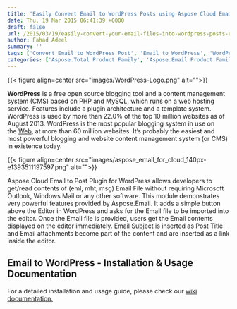 ```yaml
---
title: 'Easily Convert Email to WordPress Posts using Aspose Cloud Email To Post Plugin'
date: Thu, 19 Mar 2015 06:41:39 +0000
draft: false
url: /2015/03/19/easily-convert-your-email-files-into-wordpress-posts-using-aspose-cloud-email-to-post-plugin/
author: Fahad Adeel
summary: ''
tags: ['Convert Email to WordPress Post', 'Email to WordPress', 'WordPress Plugin']
categories: ['Aspose.Total Product Family', 'Aspose.Email Product Family']
---
```




{{< figure align=center src="images/WordPress-Logo.png" alt="">}}


**WordPress** is a free open source blogging tool and a content management system (CMS) based on PHP and MySQL, which runs on a web hosting service. Features include a plugin architecture and a template system. WordPress is used by more than 22.0% of the top 10 million websites as of August 2013. WordPress is the most popular blogging system in use on the [Web][1], at more than 60 million websites. It’s probably the easiest and most powerful blogging and website content management system (or CMS) in existence today.



{{< figure align=center src="images/aspose_email_for_cloud_140px-e1393511197597.png" alt="">}}


Aspose Cloud Email to Post Plugin for WordPress allows developers to get/read contents of (eml, mht, msg) Email File without requiring Microsoft Outlook, Windows Mail or any other software. This module demonstrates very powerful features provided by Aspose.Email. It adds a simple button above the Editor in WordPress and asks for the Email file to be imported into the editor. Once the Email file is provided, users get the Email contents displayed on the editor immediately. Email Subject is inserted as Post Title and Email attachments become part of the content and are inserted as a link inside the editor.

## Email to WordPress - Installation & Usage Documentation

For a detailed installation and usage guide, please check our [wiki documentation.][2]




[1]: http://en.wikipedia.org/wiki/World_Wide_Web
[2]: https://docs.aspose.cloud/display/emailcloud/Aspose+Cloud+Email+To+Post+for+Wordpress




